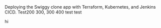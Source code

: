 Deploying the Swiggy clone app with Terraform, Kubernetes, and Jenkins CICD.
Test200
300, 300
400
test
test

hi 

